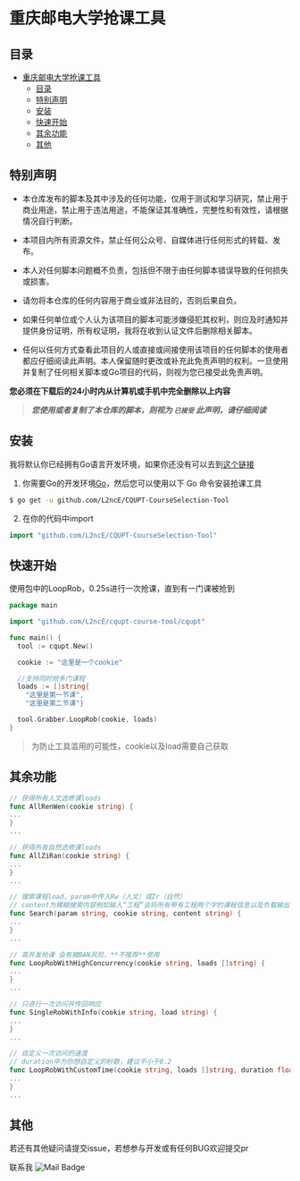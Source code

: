 # 重庆邮电大学抢课工具

## 目录
- [重庆邮电大学抢课工具](#重庆邮电大学抢课工具)
    - [目录](#目录)
    - [特别声明](#特别声明)
    - [安装](#安装)
    - [快速开始](#快速开始)
    - [其余功能](#其余功能)
    - [其他](#其他)

## 特别声明

- 本仓库发布的脚本及其中涉及的任何功能，仅用于测试和学习研究，禁止用于商业用途，禁止用于违法用途，不能保证其准确性，完整性和有效性，请根据情况自行判断。

- 本项目内所有资源文件，禁止任何公众号、自媒体进行任何形式的转载、发布。

- 本人对任何脚本问题概不负责，包括但不限于由任何脚本错误导致的任何损失或损害。

- 请勿将本仓库的任何内容用于商业或非法目的，否则后果自负。

- 如果任何单位或个人认为该项目的脚本可能涉嫌侵犯其权利，则应及时通知并提供身份证明，所有权证明，我将在收到认证文件后删除相关脚本。

- 任何以任何方式查看此项目的人或直接或间接使用该项目的任何脚本的使用者都应仔细阅读此声明。本人保留随时更改或补充此免责声明的权利。一旦使用并复制了任何相关脚本或Go项目的代码，则视为您已接受此免责声明。

**您必须在下载后的24小时内从计算机或手机中完全删除以上内容**

> ***您使用或者复制了本仓库的脚本，则视为 `已接受` 此声明，请仔细阅读***

## 安装

我将默认你已经拥有Go语言开发环境，如果你还没有可以去到[这个链接](https://blog.csdn.net/weixin_44621343/article/details/117792504)

1. 你需要Go的开发环境[Go](https://golang.org/)，然后您可以使用以下 Go 命令安装抢课工具
```sh
$ go get -u github.com/L2ncE/CQUPT-CourseSelection-Tool
```

2. 在你的代码中import

```go
import "github.com/L2ncE/CQUPT-CourseSelection-Tool"
```


## 快速开始
使用包中的LoopRob，0.25s进行一次抢课，直到有一门课被抢到
```go
package main

import "github.com/L2ncE/cqupt-course-tool/cqupt"

func main() {
  tool := cqupt.New()

  cookie := "这里是一个cookie"

  //支持同时抢多门课程
  loads := []string{
    "这里是第一节课",
    "这里是第二节课"}

  tool.Grabber.LoopRob(cookie, loads)
}
```

> 为防止工具滥用的可能性，cookie以及load需要自己获取

## 其余功能

```go
// 获得所有人文选修课loads
func AllRenWen(cookie string) {
...
}
...
```

```go
// 获得所有自然选修课loads
func AllZiRan(cookie string) {
...
}
...
```

```go
// 搜索课程load，param中传入Rw（人文）或Zr（自然）
// content为模糊搜索内容例如输入“工程”会将所有带有工程两个字的课程信息以及负载输出
func Search(param string, cookie string, content string) {
...
}
...
```

```go
// 高并发抢课 会有被BAN风险，**不推荐**使用
func LoopRobWithHighConcurrency(cookie string, loads []string) {
...
}
...
```

```go
// 只进行一次访问并传回响应
func SingleRobWithInfo(cookie string, load string) {
...
}
...
```

```go
// 自定义一次访问的速度
// duration中为你想自定义的秒数，建议不小于0.2
func LoopRobWithCustomTime(cookie string, loads []string, duration float64) {
...
}
...
```

## 其他
若还有其他疑问请提交issue，若想参与开发或有任何BUG欢迎提交pr

联系我 ![Mail Badge](https://img.shields.io/badge/-llance_24@foxmail.com-c14438?style=flat&logo=Gmail&logoColor=white&link=mailto:llance_24@foxmail.com)
